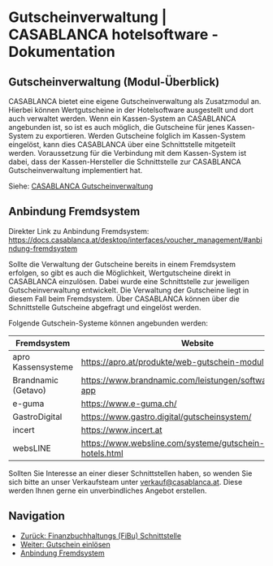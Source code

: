 # Gutscheinverwaltung | CASABLANCA hotelsoftware - Dokumentation

## Gutscheinverwaltung (Modul-Überblick)

CASABLANCA bietet eine eigene Gutscheinverwaltung als Zusatzmodul an. Hierbei können Wertgutscheine in der Hotelsoftware ausgestellt und dort auch verwaltet werden. Wenn ein Kassen-System an CASABLANCA angebunden ist, so ist es auch möglich, die Gutscheine für jenes Kassen-System zu exportieren. Werden Gutscheine folglich im Kassen-System eingelöst, kann dies CASABLANCA über eine Schnittstelle mitgeteilt werden. Voraussetzung für die Verbindung mit dem Kassen-System ist dabei, dass der Kassen-Hersteller die Schnittstelle zur CASABLANCA Gutscheinverwaltung implementiert hat.

Siehe: [CASABLANCA Gutscheinverwaltung](https://www.casablanca.at/gutscheinverwaltung/)

## Anbindung Fremdsystem

Direkter Link zu Anbindung Fremdsystem:  
https://docs.casablanca.at/desktop/interfaces/voucher_management/#anbindung-fremdsystem

Sollte die Verwaltung der Gutscheine bereits in einem Fremdsystem erfolgen, so gibt es auch die Möglichkeit, Wertgutscheine direkt in CASABLANCA einzulösen. Dabei wurde eine Schnittstelle zur jeweiligen Gutscheinverwaltung entwickelt. Die Verwaltung der Gutscheine liegt in diesem Fall beim Fremdsystem. Über CASABLANCA können über die Schnittstelle Gutscheine abgefragt und eingelöst werden.

Folgende Gutschein-Systeme können angebunden werden:

| Fremdsystem | Website |
| --- | --- |
| apro Kassensysteme | https://apro.at/produkte/web-gutschein-modul |
| Brandnamic (Getavo) | https://www.brandnamic.com/leistungen/software/voucher-app |
| e-guma | https://www.e-guma.ch/ |
| GastroDigital | https://www.gastro.digital/gutscheinsystem/ |
| incert | https://www.incert.at |
| websLINE | https://www.websline.com/systeme/gutschein-shop-hotels.html |

Sollten Sie Interesse an einer dieser Schnittstellen haben, so wenden Sie sich bitte an unser Verkaufsteam unter verkauf@casablanca.at. Diese werden Ihnen gerne ein unverbindliches Angebot erstellen.

## Navigation

* [Zurück: Finanzbuchhaltungs (FiBu) Schnittstelle](https://docs.casablanca.at/desktop/interfaces/fibu/)
* [Weiter: Gutschein einlösen](https://docs.casablanca.at/desktop/interfaces/voucher_management/redeem_voucher)
* [Anbindung Fremdsystem](https://docs.casablanca.at/desktop/interfaces/voucher_management/#anbindung-fremdsystem)